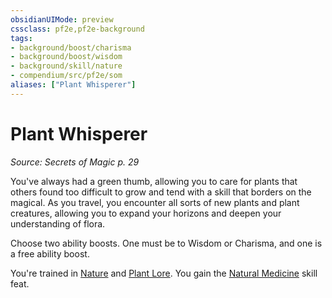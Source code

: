 ```yaml
---
obsidianUIMode: preview
cssclass: pf2e,pf2e-background
tags:
- background/boost/charisma
- background/boost/wisdom
- background/skill/nature
- compendium/src/pf2e/som
aliases: ["Plant Whisperer"]
---
```

# Plant Whisperer
*Source: Secrets of Magic p. 29*  

You've always had a green thumb, allowing you to care for plants that others found too difficult to grow and tend with a skill that borders on the magical. As you travel, you encounter all sorts of new plants and plant creatures, allowing you to expand your horizons and deepen your understanding of flora.

Choose two ability boosts. One must be to Wisdom or Charisma, and one is a free ability boost.

You're trained in [Nature](skills.md#Nature) and [Plant Lore](skills.md#Lore). You gain the [Natural Medicine](natural-medicine.md) skill feat.